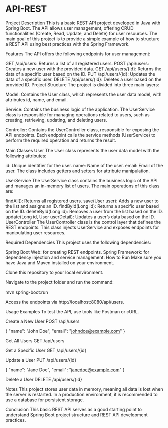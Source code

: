 # API-REST

Project Description
This is a basic REST API project developed in Java with Spring Boot. The API allows user management, offering CRUD functionalities (Create, Read, Update, and Delete) for user resources. The main goal of this project is to provide a simple example of how to structure a REST API using best practices with the Spring Framework.

Features
The API offers the following endpoints for user management:

GET /api/users: Returns a list of all registered users.
POST /api/users: Creates a new user with the provided data.
GET /api/users/{id}: Returns the data of a specific user based on the ID.
PUT /api/users/{id}: Updates the data of a specific user.
DELETE /api/users/{id}: Deletes a user based on the provided ID.
Project Structure
The project is divided into three main layers:

Model: Contains the User class, which represents the user data model, with attributes id, name, and email.

Service: Contains the business logic of the application. The UserService class is responsible for managing operations related to users, such as creating, retrieving, updating, and deleting users.

Controller: Contains the UserController class, responsible for exposing the API endpoints. Each endpoint calls the service methods (UserService) to perform the required operation and returns the result.

Main Classes
User
The User class represents the user data model with the following attributes:

id: Unique identifier for the user.
name: Name of the user.
email: Email of the user.
The class includes getters and setters for attribute manipulation.

UserService
The UserService class contains the business logic of the API and manages an in-memory list of users. The main operations of this class are:

findAll(): Returns all registered users.
save(User user): Adds a new user to the list and assigns an ID.
findById(Long id): Returns a specific user based on the ID.
deleteById(Long id): Removes a user from the list based on the ID.
update(Long id, User userDetail): Updates a user’s data based on the ID.
UserController
The UserController class is the control layer that defines the REST endpoints. This class injects UserService and exposes endpoints for manipulating user resources.

Required Dependencies
This project uses the following dependencies:

Spring Boot Web: for creating REST endpoints.
Spring Framework: for dependency injection and service management.
How to Run
Make sure you have Java and Maven installed on your environment.

Clone this repository to your local environment.

Navigate to the project folder and run the command:

mvn spring-boot:run

Access the endpoints via http://localhost:8080/api/users.

Usage Examples
To test the API, use tools like Postman or cURL.

Create a New User
POST /api/users

{
  "name": "John Doe",
  "email": "johndoe@example.com"
}

Get All Users
GET /api/users

Get a Specific User
GET /api/users/{id}

Update a User
PUT /api/users/{id}

{
  "name": "Jane Doe",
  "email": "janedoe@example.com"
}

Delete a User
DELETE /api/users/{id}

Notes
This project stores user data in memory, meaning all data is lost when the server is restarted. In a production environment, it is recommended to use a database for persistent storage.

Conclusion
This basic REST API serves as a good starting point to understand Spring Boot project structure and REST API development practices.
